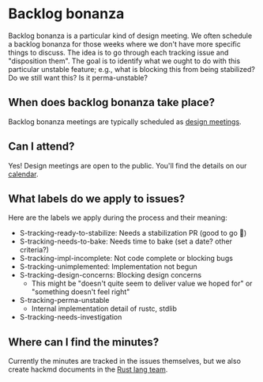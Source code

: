 # Backlog bonanza

Backlog bonanza is a particular kind of design meeting. We often schedule a backlog bonanza for those weeks where we don't have more specific things to discuss. The idea is to go through each tracking issue and "disposition them". The goal is to identify what we ought to do with this particular unstable feature; e.g., what is blocking this from being stabilized? Do we still want this? Is it perma-unstable?

## When does backlog bonanza take place?

Backlog bonanza meetings are typically scheduled as [design meetings](design.md).

## Can I attend?

Yes! Design meetings are open to the public. You'll find the details on our [calendar](../calendar.md).

## What labels do we apply to issues?

Here are the labels we apply during the process and their meaning:

* S-tracking-ready-to-stabilize: Needs a stabilization PR (good to go :train:)
* S-tracking-needs-to-bake: Needs time to bake (set a date? other criteria?)
* S-tracking-impl-incomplete: Not code complete or blocking bugs
* S-tracking-unimplemented: Implementation not begun
* S-tracking-design-concerns: Blocking design concerns
    * This might be "doesn't quite seem to deliver value we hoped for" or "something doesn't feel right"
* S-tracking-perma-unstable
    * Internal implementation detail of rustc, stdlib
* S-tracking-needs-investigation

## Where can I find the minutes?

Currently the minutes are tracked in the issues themselves, but we also create hackmd documents in the [Rust lang team](https://hackmd.io/team/rust-lang-team?nav=overview).
